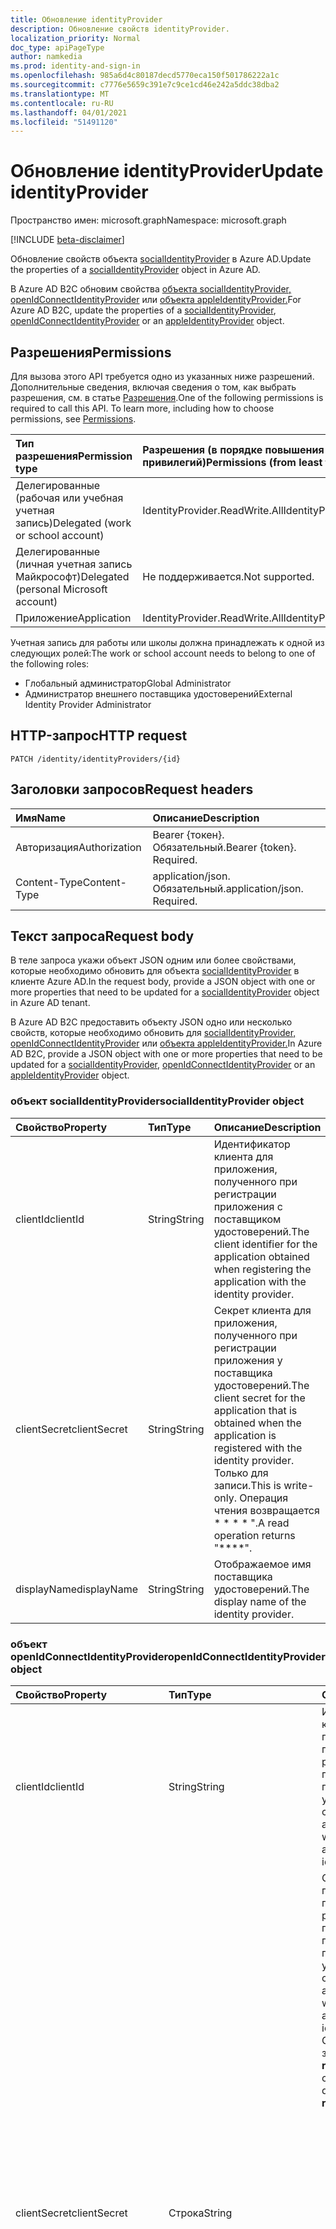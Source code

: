 ```yaml
---
title: Обновление identityProvider
description: Обновление свойств identityProvider.
localization_priority: Normal
doc_type: apiPageType
author: namkedia
ms.prod: identity-and-sign-in
ms.openlocfilehash: 985a6d4c80187decd5770eca150f501786222a1c
ms.sourcegitcommit: c7776e5659c391e7c9ce1cd46e242a5ddc38dba2
ms.translationtype: MT
ms.contentlocale: ru-RU
ms.lasthandoff: 04/01/2021
ms.locfileid: "51491120"
---
```

# <a name="update-identityprovider"></a><span data-ttu-id="d45f4-103">Обновление identityProvider</span><span class="sxs-lookup"><span data-stu-id="d45f4-103">Update identityProvider</span></span>
<span data-ttu-id="d45f4-104">Пространство имен: microsoft.graph</span><span class="sxs-lookup"><span data-stu-id="d45f4-104">Namespace: microsoft.graph</span></span>

[!INCLUDE [beta-disclaimer](../../includes/beta-disclaimer.md)]

<span data-ttu-id="d45f4-105">Обновление свойств объекта [socialIdentityProvider](../resources/socialidentityprovider.md) в Azure AD.</span><span class="sxs-lookup"><span data-stu-id="d45f4-105">Update the properties of a [socialIdentityProvider](../resources/socialidentityprovider.md) object in Azure AD.</span></span>

<span data-ttu-id="d45f4-106">В Azure AD B2C обновим свойства [объекта socialIdentityProvider,](../resources/socialidentityprovider.md) [openIdConnectIdentityProvider](../resources/openidconnectidentityprovider.md) или [объекта appleIdentityProvider.](../resources/appleidentityprovider.md)</span><span class="sxs-lookup"><span data-stu-id="d45f4-106">For Azure AD B2C, update the properties  of a [socialIdentityProvider](../resources/socialidentityprovider.md), [openIdConnectIdentityProvider](../resources/openidconnectidentityprovider.md) or an [appleIdentityProvider](../resources/appleidentityprovider.md) object.</span></span>

## <a name="permissions"></a><span data-ttu-id="d45f4-107">Разрешения</span><span class="sxs-lookup"><span data-stu-id="d45f4-107">Permissions</span></span>

<span data-ttu-id="d45f4-p101">Для вызова этого API требуется одно из указанных ниже разрешений. Дополнительные сведения, включая сведения о том, как выбрать разрешения, см. в статье [Разрешения](/graph/permissions-reference).</span><span class="sxs-lookup"><span data-stu-id="d45f4-p101">One of the following permissions is required to call this API. To learn more, including how to choose permissions, see [Permissions](/graph/permissions-reference).</span></span>

|<span data-ttu-id="d45f4-110">Тип разрешения</span><span class="sxs-lookup"><span data-stu-id="d45f4-110">Permission type</span></span>      | <span data-ttu-id="d45f4-111">Разрешения (в порядке повышения привилегий)</span><span class="sxs-lookup"><span data-stu-id="d45f4-111">Permissions (from least to most privileged)</span></span>              |
|:--------------------|:---------------------------------------------------------|
|<span data-ttu-id="d45f4-112">Делегированные (рабочая или учебная учетная запись)</span><span class="sxs-lookup"><span data-stu-id="d45f4-112">Delegated (work or school account)</span></span>|<span data-ttu-id="d45f4-113">IdentityProvider.ReadWrite.All</span><span class="sxs-lookup"><span data-stu-id="d45f4-113">IdentityProvider.ReadWrite.All</span></span>|
|<span data-ttu-id="d45f4-114">Делегированные (личная учетная запись Майкрософт)</span><span class="sxs-lookup"><span data-stu-id="d45f4-114">Delegated (personal Microsoft account)</span></span>| <span data-ttu-id="d45f4-115">Не поддерживается.</span><span class="sxs-lookup"><span data-stu-id="d45f4-115">Not supported.</span></span>|
|<span data-ttu-id="d45f4-116">Приложение</span><span class="sxs-lookup"><span data-stu-id="d45f4-116">Application</span></span>| <span data-ttu-id="d45f4-117">IdentityProvider.ReadWrite.All</span><span class="sxs-lookup"><span data-stu-id="d45f4-117">IdentityProvider.ReadWrite.All</span></span>|

<span data-ttu-id="d45f4-118">Учетная запись для работы или школы должна принадлежать к одной из следующих ролей:</span><span class="sxs-lookup"><span data-stu-id="d45f4-118">The work or school account needs to belong to one of the following roles:</span></span>

* <span data-ttu-id="d45f4-119">Глобальный администратор</span><span class="sxs-lookup"><span data-stu-id="d45f4-119">Global Administrator</span></span>
* <span data-ttu-id="d45f4-120">Администратор внешнего поставщика удостоверений</span><span class="sxs-lookup"><span data-stu-id="d45f4-120">External Identity Provider Administrator</span></span>

## <a name="http-request"></a><span data-ttu-id="d45f4-121">HTTP-запрос</span><span class="sxs-lookup"><span data-stu-id="d45f4-121">HTTP request</span></span>

<!-- { "blockType": "ignored" } -->

```http
PATCH /identity/identityProviders/{id}
```

## <a name="request-headers"></a><span data-ttu-id="d45f4-122">Заголовки запросов</span><span class="sxs-lookup"><span data-stu-id="d45f4-122">Request headers</span></span>

|<span data-ttu-id="d45f4-123">Имя</span><span class="sxs-lookup"><span data-stu-id="d45f4-123">Name</span></span>|<span data-ttu-id="d45f4-124">Описание</span><span class="sxs-lookup"><span data-stu-id="d45f4-124">Description</span></span>|
|:---------------|:----------|
|<span data-ttu-id="d45f4-125">Авторизация</span><span class="sxs-lookup"><span data-stu-id="d45f4-125">Authorization</span></span>|<span data-ttu-id="d45f4-p102">Bearer {токен}. Обязательный.</span><span class="sxs-lookup"><span data-stu-id="d45f4-p102">Bearer {token}. Required.</span></span>|
|<span data-ttu-id="d45f4-128">Content-Type</span><span class="sxs-lookup"><span data-stu-id="d45f4-128">Content-Type</span></span>|<span data-ttu-id="d45f4-p103">application/json. Обязательный.</span><span class="sxs-lookup"><span data-stu-id="d45f4-p103">application/json. Required.</span></span>|

## <a name="request-body"></a><span data-ttu-id="d45f4-131">Текст запроса</span><span class="sxs-lookup"><span data-stu-id="d45f4-131">Request body</span></span>

<span data-ttu-id="d45f4-132">В теле запроса укажи объект JSON одним или более свойствами, которые необходимо обновить для объекта [socialIdentityProvider](../resources/socialidentityprovider.md) в клиенте Azure AD.</span><span class="sxs-lookup"><span data-stu-id="d45f4-132">In the request body, provide a JSON object with one or more properties that need to be updated for a [socialIdentityProvider](../resources/socialidentityprovider.md) object in Azure AD tenant.</span></span>

<span data-ttu-id="d45f4-133">В Azure AD B2C предоставить объекту JSON одно или несколько свойств, которые необходимо обновить для [socialIdentityProvider,](../resources/socialidentityprovider.md) [openIdConnectIdentityProvider](../resources/openidconnectidentityprovider.md) или [объекта appleIdentityProvider.](../resources/appleidentityprovider.md)</span><span class="sxs-lookup"><span data-stu-id="d45f4-133">In Azure AD B2C, provide a JSON object with one or more properties that need to be updated for a [socialIdentityProvider](../resources/socialidentityprovider.md), [openIdConnectIdentityProvider](../resources/openidconnectidentityprovider.md) or an [appleIdentityProvider](../resources/appleidentityprovider.md) object.</span></span>

### <a name="socialidentityprovider-object"></a><span data-ttu-id="d45f4-134">объект socialIdentityProvider</span><span class="sxs-lookup"><span data-stu-id="d45f4-134">socialIdentityProvider object</span></span>

|<span data-ttu-id="d45f4-135">Свойство</span><span class="sxs-lookup"><span data-stu-id="d45f4-135">Property</span></span>|<span data-ttu-id="d45f4-136">Тип</span><span class="sxs-lookup"><span data-stu-id="d45f4-136">Type</span></span>|<span data-ttu-id="d45f4-137">Описание</span><span class="sxs-lookup"><span data-stu-id="d45f4-137">Description</span></span>|
|:---------------|:--------|:----------|
|<span data-ttu-id="d45f4-138">clientId</span><span class="sxs-lookup"><span data-stu-id="d45f4-138">clientId</span></span>|<span data-ttu-id="d45f4-139">String</span><span class="sxs-lookup"><span data-stu-id="d45f4-139">String</span></span>|<span data-ttu-id="d45f4-140">Идентификатор клиента для приложения, полученного при регистрации приложения с поставщиком удостоверений.</span><span class="sxs-lookup"><span data-stu-id="d45f4-140">The client identifier for the application obtained when registering the application with the identity provider.</span></span>|
|<span data-ttu-id="d45f4-141">clientSecret</span><span class="sxs-lookup"><span data-stu-id="d45f4-141">clientSecret</span></span>|<span data-ttu-id="d45f4-142">String</span><span class="sxs-lookup"><span data-stu-id="d45f4-142">String</span></span>|<span data-ttu-id="d45f4-143">Секрет клиента для приложения, полученного при регистрации приложения у поставщика удостоверений.</span><span class="sxs-lookup"><span data-stu-id="d45f4-143">The client secret for the application that is obtained when the application is registered with the identity provider.</span></span> <span data-ttu-id="d45f4-144">Только для записи.</span><span class="sxs-lookup"><span data-stu-id="d45f4-144">This is write-only.</span></span> <span data-ttu-id="d45f4-145">Операция чтения возвращается \* \* \* \* ".</span><span class="sxs-lookup"><span data-stu-id="d45f4-145">A read operation returns "\*\*\*\*".</span></span>|
|<span data-ttu-id="d45f4-146">displayName</span><span class="sxs-lookup"><span data-stu-id="d45f4-146">displayName</span></span>|<span data-ttu-id="d45f4-147">String</span><span class="sxs-lookup"><span data-stu-id="d45f4-147">String</span></span>|<span data-ttu-id="d45f4-148">Отображаемое имя поставщика удостоверений.</span><span class="sxs-lookup"><span data-stu-id="d45f4-148">The display name of the identity provider.</span></span>|

### <a name="openidconnectidentityprovider-object"></a><span data-ttu-id="d45f4-149">объект openIdConnectIdentityProvider</span><span class="sxs-lookup"><span data-stu-id="d45f4-149">openIdConnectIdentityProvider object</span></span>

|<span data-ttu-id="d45f4-150">Свойство</span><span class="sxs-lookup"><span data-stu-id="d45f4-150">Property</span></span>|<span data-ttu-id="d45f4-151">Тип</span><span class="sxs-lookup"><span data-stu-id="d45f4-151">Type</span></span>|<span data-ttu-id="d45f4-152">Описание</span><span class="sxs-lookup"><span data-stu-id="d45f4-152">Description</span></span>|
|:---------------|:--------|:----------|
|<span data-ttu-id="d45f4-153">clientId</span><span class="sxs-lookup"><span data-stu-id="d45f4-153">clientId</span></span>|<span data-ttu-id="d45f4-154">String</span><span class="sxs-lookup"><span data-stu-id="d45f4-154">String</span></span>|<span data-ttu-id="d45f4-155">Идентификатор клиента для приложения, полученного при регистрации приложения с поставщиком удостоверений.</span><span class="sxs-lookup"><span data-stu-id="d45f4-155">The client identifier for the application obtained when registering the application with the identity provider.</span></span>|
|<span data-ttu-id="d45f4-156">clientSecret</span><span class="sxs-lookup"><span data-stu-id="d45f4-156">clientSecret</span></span>|<span data-ttu-id="d45f4-157">Строка</span><span class="sxs-lookup"><span data-stu-id="d45f4-157">String</span></span>|<span data-ttu-id="d45f4-158">Секрет клиента для приложения, полученный при регистрации приложения с помощью поставщика удостоверений.</span><span class="sxs-lookup"><span data-stu-id="d45f4-158">The client secret for the application obtained when registering the application with the identity provider.</span></span> <span data-ttu-id="d45f4-159">ClientSecret имеет зависимость от **responseType**.</span><span class="sxs-lookup"><span data-stu-id="d45f4-159">The clientSecret has a dependency on **responseType**.</span></span> <ul><li><span data-ttu-id="d45f4-160">Когда **responseType** — это секрет, необходимый `code` для обмена кодами auth.</span><span class="sxs-lookup"><span data-stu-id="d45f4-160">When **responseType** is `code`, a secret is required for the auth code exchange.</span></span></li><li><span data-ttu-id="d45f4-161">Когда **responseType** `id_token` является секретом, не требуется, так как не существует обмена кодом.</span><span class="sxs-lookup"><span data-stu-id="d45f4-161">When **responseType** is `id_token` the secret is not required because there is no code exchange.</span></span> <span data-ttu-id="d45f4-162">Ответ id_token возвращается непосредственно из ответа авторизации.</span><span class="sxs-lookup"><span data-stu-id="d45f4-162">The id_token is returned directly from the authorization response.</span></span></li></ul>|
|<span data-ttu-id="d45f4-163">displayName</span><span class="sxs-lookup"><span data-stu-id="d45f4-163">displayName</span></span>|<span data-ttu-id="d45f4-164">String</span><span class="sxs-lookup"><span data-stu-id="d45f4-164">String</span></span>|<span data-ttu-id="d45f4-165">Отображаемое имя поставщика удостоверений.</span><span class="sxs-lookup"><span data-stu-id="d45f4-165">The display name of the identity provider.</span></span>|
|<span data-ttu-id="d45f4-166">domainHint</span><span class="sxs-lookup"><span data-stu-id="d45f4-166">domainHint</span></span>|<span data-ttu-id="d45f4-167">String</span><span class="sxs-lookup"><span data-stu-id="d45f4-167">String</span></span>|<span data-ttu-id="d45f4-168">Подсказку домена можно использовать для перехода непосредственно на вход на страницу указанного поставщика удостоверений вместо того, чтобы пользователь вошел в список доступных поставщиков удостоверений.</span><span class="sxs-lookup"><span data-stu-id="d45f4-168">The domain hint can be used to skip directly to the sign in page of the specified identity provider, instead of having the user make a selection among the list of available identity providers.</span></span>|
|<span data-ttu-id="d45f4-169">claimsMapping</span><span class="sxs-lookup"><span data-stu-id="d45f4-169">claimsMapping</span></span>|[<span data-ttu-id="d45f4-170">claimsMapping</span><span class="sxs-lookup"><span data-stu-id="d45f4-170">claimsMapping</span></span>](../resources/claimsmapping.md)|<span data-ttu-id="d45f4-171">После того как поставщик OIDC отправляет маркер ID обратно в Azure AD, Azure AD должна иметь возможность составить карту утверждений от полученного маркера к утверждениям, которые Azure AD распознает и использует.</span><span class="sxs-lookup"><span data-stu-id="d45f4-171">After the OIDC provider sends an ID token back to Azure AD, Azure AD needs to be able to map the claims from the received token to the claims that Azure AD recognizes and uses.</span></span> <span data-ttu-id="d45f4-172">Этот сложный тип захватывает это сопоставление.</span><span class="sxs-lookup"><span data-stu-id="d45f4-172">This complex type captures that mapping.</span></span>|
|<span data-ttu-id="d45f4-173">metadataUrl</span><span class="sxs-lookup"><span data-stu-id="d45f4-173">metadataUrl</span></span>|<span data-ttu-id="d45f4-174">String</span><span class="sxs-lookup"><span data-stu-id="d45f4-174">String</span></span>|<span data-ttu-id="d45f4-175">URL-адрес документа метаданных поставщика удостоверений OpenID Connect.</span><span class="sxs-lookup"><span data-stu-id="d45f4-175">The URL for the metadata document of the OpenID Connect identity provider.</span></span> <span data-ttu-id="d45f4-176">Каждый поставщик удостоверений OpenID Connect описывает документ метаданных, содержащий большую часть сведений, необходимых для выполнения входных данных.</span><span class="sxs-lookup"><span data-stu-id="d45f4-176">Every OpenID Connect identity provider describes a metadata document that contains most of the information required to perform sign-in.</span></span> <span data-ttu-id="d45f4-177">К ним относятся такие сведения, как URL-адреса для использования и расположение общедоступных ключей подписи службы.</span><span class="sxs-lookup"><span data-stu-id="d45f4-177">This includes information such as the URLs to use and the location of the service's public signing keys.</span></span> <span data-ttu-id="d45f4-178">Документ метаданных OpenID Connect всегда расположен в конечной точке, в которую заканчивается `.well-known/openid-configuration` .</span><span class="sxs-lookup"><span data-stu-id="d45f4-178">The OpenID Connect metadata document is always located at an endpoint that ends in `.well-known/openid-configuration`.</span></span> <span data-ttu-id="d45f4-179">Укажет URL-адрес метаданных для поставщика удостоверений OpenID Connect, который вы добавляете.</span><span class="sxs-lookup"><span data-stu-id="d45f4-179">Provide the metadata URL for the OpenID Connect identity provider you add.</span></span>|
|<span data-ttu-id="d45f4-180">responseMode</span><span class="sxs-lookup"><span data-stu-id="d45f4-180">responseMode</span></span>|<span data-ttu-id="d45f4-181">String</span><span class="sxs-lookup"><span data-stu-id="d45f4-181">String</span></span>|<span data-ttu-id="d45f4-182">Режим ответа определяет метод, используемый для отправки данных из пользовательского поставщика удостоверений в Azure AD B2C.</span><span class="sxs-lookup"><span data-stu-id="d45f4-182">The response mode defines the method used to send data back from the custom identity provider to Azure AD B2C.</span></span> <span data-ttu-id="d45f4-183">Возможные значения: `form_post` , `query` .</span><span class="sxs-lookup"><span data-stu-id="d45f4-183">Possible values: `form_post`, `query`.</span></span>|
|<span data-ttu-id="d45f4-184">responseType</span><span class="sxs-lookup"><span data-stu-id="d45f4-184">responseType</span></span>|<span data-ttu-id="d45f4-185">String</span><span class="sxs-lookup"><span data-stu-id="d45f4-185">String</span></span>|<span data-ttu-id="d45f4-186">Тип ответа описывает тип сведений, отосланных во время первоначального вызова authorization_endpoint поставщика пользовательских удостоверений.</span><span class="sxs-lookup"><span data-stu-id="d45f4-186">The response type describes the type of information sent back in the initial call to the authorization_endpoint of the custom identity provider.</span></span> <span data-ttu-id="d45f4-187">Возможные значения: `code` `id_token` , `token` .</span><span class="sxs-lookup"><span data-stu-id="d45f4-187">Possible values: `code` , `id_token` , `token`.</span></span>|
|<span data-ttu-id="d45f4-188">scope</span><span class="sxs-lookup"><span data-stu-id="d45f4-188">scope</span></span>|<span data-ttu-id="d45f4-189">String</span><span class="sxs-lookup"><span data-stu-id="d45f4-189">String</span></span>|<span data-ttu-id="d45f4-190">Область определяет сведения и разрешения, которые вы хотите получить от настраиваемого поставщика удостоверений.</span><span class="sxs-lookup"><span data-stu-id="d45f4-190">Scope defines the information and permissions you are looking to gather from your custom identity provider.</span></span>|

### <a name="applemanagedidentityprovider-object"></a><span data-ttu-id="d45f4-191">объект appleManagedIdentityProvider</span><span class="sxs-lookup"><span data-stu-id="d45f4-191">appleManagedIdentityProvider object</span></span>

|<span data-ttu-id="d45f4-192">Свойство</span><span class="sxs-lookup"><span data-stu-id="d45f4-192">Property</span></span>|<span data-ttu-id="d45f4-193">Тип</span><span class="sxs-lookup"><span data-stu-id="d45f4-193">Type</span></span>|<span data-ttu-id="d45f4-194">Описание</span><span class="sxs-lookup"><span data-stu-id="d45f4-194">Description</span></span>|
|:---------------|:--------|:----------|
|<span data-ttu-id="d45f4-195">displayName</span><span class="sxs-lookup"><span data-stu-id="d45f4-195">displayName</span></span>|<span data-ttu-id="d45f4-196">String</span><span class="sxs-lookup"><span data-stu-id="d45f4-196">String</span></span>|<span data-ttu-id="d45f4-197">Отображаемое имя поставщика удостоверений.</span><span class="sxs-lookup"><span data-stu-id="d45f4-197">The display name of the identity provider.</span></span>|
|<span data-ttu-id="d45f4-198">developerId</span><span class="sxs-lookup"><span data-stu-id="d45f4-198">developerId</span></span>|<span data-ttu-id="d45f4-199">String</span><span class="sxs-lookup"><span data-stu-id="d45f4-199">String</span></span>|<span data-ttu-id="d45f4-200">Идентификатор разработчика Apple.</span><span class="sxs-lookup"><span data-stu-id="d45f4-200">The Apple Developer identifier.</span></span>|
|<span data-ttu-id="d45f4-201">serviceId</span><span class="sxs-lookup"><span data-stu-id="d45f4-201">serviceId</span></span>|<span data-ttu-id="d45f4-202">String</span><span class="sxs-lookup"><span data-stu-id="d45f4-202">String</span></span>|<span data-ttu-id="d45f4-203">Идентификатор разработчика Apple.</span><span class="sxs-lookup"><span data-stu-id="d45f4-203">The Apple Developer identifier.</span></span>|
|<span data-ttu-id="d45f4-204">keyId</span><span class="sxs-lookup"><span data-stu-id="d45f4-204">keyId</span></span>|<span data-ttu-id="d45f4-205">String</span><span class="sxs-lookup"><span data-stu-id="d45f4-205">String</span></span>|<span data-ttu-id="d45f4-206">Идентификатор Ключа Apple.</span><span class="sxs-lookup"><span data-stu-id="d45f4-206">The Apple Key identifier.</span></span>|
|<span data-ttu-id="d45f4-207">certificateData</span><span class="sxs-lookup"><span data-stu-id="d45f4-207">certificateData</span></span>|<span data-ttu-id="d45f4-208">String</span><span class="sxs-lookup"><span data-stu-id="d45f4-208">String</span></span>|<span data-ttu-id="d45f4-209">Данные сертификата, которые является длинной строкой текста из сертификата, могут быть null.</span><span class="sxs-lookup"><span data-stu-id="d45f4-209">The certificate data which is a long string of text from the certificate, can be null.</span></span>|

## <a name="response"></a><span data-ttu-id="d45f4-210">Отклик</span><span class="sxs-lookup"><span data-stu-id="d45f4-210">Response</span></span>

<span data-ttu-id="d45f4-211">При успешном выполнении этот метод возвращает код отклика `204 No Content`.</span><span class="sxs-lookup"><span data-stu-id="d45f4-211">If successful, this method returns a `204 No Content` response code.</span></span> <span data-ttu-id="d45f4-212">В случае неудачи возвращается ошибка `4xx` с подробностями.</span><span class="sxs-lookup"><span data-stu-id="d45f4-212">If unsuccessful, a `4xx` error will be returned with specific details.</span></span>

## <a name="examples"></a><span data-ttu-id="d45f4-213">Примеры</span><span class="sxs-lookup"><span data-stu-id="d45f4-213">Examples</span></span>

### <a name="example-1-update-a-specific-social-identity-provider-azure-ad-or-azure-ad-b2c"></a><span data-ttu-id="d45f4-214">Пример 1. Обновление определенного **поставщика социальных удостоверений** (Azure AD или Azure AD B2C)</span><span class="sxs-lookup"><span data-stu-id="d45f4-214">Example 1: Update a specific **social identity provider** (Azure AD or Azure AD B2C)</span></span>

#### <a name="request"></a><span data-ttu-id="d45f4-215">Запрос</span><span class="sxs-lookup"><span data-stu-id="d45f4-215">Request</span></span>

<span data-ttu-id="d45f4-216">Ниже приведен пример запроса.</span><span class="sxs-lookup"><span data-stu-id="d45f4-216">The following is an example of the request.</span></span>

<!-- {
  "blockType": "request",
  "name": "update_socialidentityprovider"
}
-->

``` http
PATCH https://graph.microsoft.com/beta/identity/identityProviders/Amazon-OAUTH
Content-type: application/json
Content-length: 41

{
  "clientSecret": "1111111111111"
}
```

---

#### <a name="response"></a><span data-ttu-id="d45f4-217">Отклик</span><span class="sxs-lookup"><span data-stu-id="d45f4-217">Response</span></span>

<span data-ttu-id="d45f4-218">Ниже приведен пример ответа.</span><span class="sxs-lookup"><span data-stu-id="d45f4-218">The following is an example of the response.</span></span>

<!-- {
  "blockType": "response",
  "truncated": true
} -->

```http
HTTP/1.1 204 No Content
```

### <a name="example-2-update-a-specific-openid-connect-identity-provider-only-for-azure-ad-b2c"></a><span data-ttu-id="d45f4-219">Пример 2. Обновление определенного **поставщика удостоверений OpenID Connect** (только для Azure AD B2C)</span><span class="sxs-lookup"><span data-stu-id="d45f4-219">Example 2: Update a specific **OpenID Connect identity provider** (only for Azure AD B2C)</span></span>

#### <a name="request"></a><span data-ttu-id="d45f4-220">Запрос</span><span class="sxs-lookup"><span data-stu-id="d45f4-220">Request</span></span>

<span data-ttu-id="d45f4-221">Ниже приведен пример запроса.</span><span class="sxs-lookup"><span data-stu-id="d45f4-221">The following is an example of the request.</span></span>

<!-- {
  "blockType": "request",
  "name": "update_openidconnectprovider"
}
-->

``` http
PATCH https://graph.microsoft.com/beta/identity/identityProviders/OIDC-V1-Nam_AD_Test-3e393390-ed2d-4794-97f6-5c999ccc61f7
Content-type: application/json
Content-length: 41

{
  "responseType": "id_token"
}
```

---

#### <a name="response"></a><span data-ttu-id="d45f4-222">Отклик</span><span class="sxs-lookup"><span data-stu-id="d45f4-222">Response</span></span>

<span data-ttu-id="d45f4-223">Ниже приведен пример ответа.</span><span class="sxs-lookup"><span data-stu-id="d45f4-223">The following is an example of the response.</span></span>

<!-- {
  "blockType": "response",
  "truncated": true
} -->

```http
HTTP/1.1 204 No Content
```

### <a name="example-3-update-a-specific-apple-identity-provider-only-for-azure-ad-b2c"></a><span data-ttu-id="d45f4-224">Пример 3. Обновление определенного **поставщика удостоверений Apple** (только для Azure AD B2C)</span><span class="sxs-lookup"><span data-stu-id="d45f4-224">Example 3: Update a specific **Apple identity provider** (only for Azure AD B2C)</span></span>

#### <a name="request"></a><span data-ttu-id="d45f4-225">Запрос</span><span class="sxs-lookup"><span data-stu-id="d45f4-225">Request</span></span>

<span data-ttu-id="d45f4-226">Ниже приведен пример запроса.</span><span class="sxs-lookup"><span data-stu-id="d45f4-226">The following is an example of the request.</span></span>

<!-- {
  "blockType": "request",
  "name": "update_appleidentityprovider"
}
-->

``` http
PATCH https://graph.microsoft.com/beta/identity/identityProviders/Apple-Managed-OIDC
Content-type: application/json
Content-length: 41

{
  "displayName": "Apple"
}
```

---

#### <a name="response"></a><span data-ttu-id="d45f4-227">Отклик</span><span class="sxs-lookup"><span data-stu-id="d45f4-227">Response</span></span>

<span data-ttu-id="d45f4-228">Ниже приведен пример ответа.</span><span class="sxs-lookup"><span data-stu-id="d45f4-228">The following is an example of the response.</span></span>

<!-- {
  "blockType": "response",
  "truncated": true
} -->

```http
HTTP/1.1 204 No Content
```
